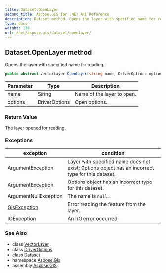 ```yaml
---
title: Dataset.OpenLayer
second_title: Aspose.GIS for .NET API Reference
description: Dataset method. Opens the layer with specified name for reading
type: docs
weight: 130
url: /net/aspose.gis/dataset/openlayer/
---
```

## Dataset.OpenLayer method

Opens the layer with specified name for reading.

```csharp
public abstract VectorLayer OpenLayer(string name, DriverOptions options = null)
```

| Parameter | Type | Description |
| --- | --- | --- |
| name | String | Name of the layer to open. |
| options | DriverOptions | Open options. |

### Return Value

The layer opened for reading.

### Exceptions

| exception | condition |
| --- | --- |
| ArgumentException | Layer with specified name does not exist; Options object has an incorrect type for this dataset. |
| ArgumentException | Options object has an incorrect type for this dataset. |
| ArgumentNullException | The name is `null`. |
| [GisException](../../gisexception/) | Error reading the feature from the layer. |
| IOException | An I/O error occurred. |

### See Also

* class [VectorLayer](../../vectorlayer/)
* class [DriverOptions](../../driveroptions/)
* class [Dataset](../)
* namespace [Aspose.Gis](../../dataset/)
* assembly [Aspose.GIS](../../../)


